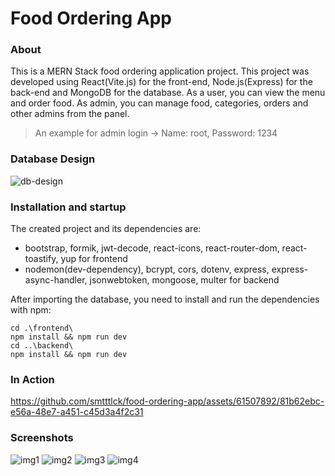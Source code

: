 # Food Ordering App

### About
This is a MERN Stack food ordering application project. This project was developed using React(Vite.js) for the front-end, Node.js(Express) for the back-end and MongoDB for the database. As a user, you can view the menu and order food. As admin, you can manage food, categories, orders and other admins from the panel.
> An example for admin login -> Name: root, Password: 1234


### Database Design

![db-design](https://github.com/smtttlck/food-ordering-app/assets/61507892/e1c2b1f9-f829-4823-b610-6344b4137c31)


### Installation and startup
The created project and its dependencies are:
- bootstrap, formik, jwt-decode, react-icons, react-router-dom, react-toastify, yup for frontend
- nodemon(dev-dependency), bcrypt, cors, dotenv, express, express-async-handler, jsonwebtoken, mongoose, multer for backend

After importing the database, you need to install and run the dependencies with npm:

    cd .\frontend\
	npm install && npm run dev	
    cd ..\backend\
	npm install && npm run dev

### In Action

https://github.com/smtttlck/food-ordering-app/assets/61507892/81b62ebc-e56a-48e7-a451-c45d3a4f2c31

### Screenshots

![img1](https://github.com/smtttlck/food-ordering-app/assets/61507892/9260c214-1525-48eb-835c-87d29a7b178c)
![img2](https://github.com/smtttlck/food-ordering-app/assets/61507892/22cc818f-8983-4f6c-948c-fd89092eb8cb)
![img3](https://github.com/smtttlck/food-ordering-app/assets/61507892/50327e62-c7b2-40cf-9ba8-9dacd1f3e8fc)
![img4](https://github.com/smtttlck/food-ordering-app/assets/61507892/3770c43b-e6e6-478c-b4fd-d810ecb10e8f)